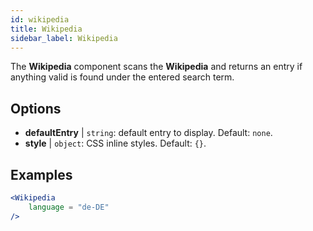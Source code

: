 ```yaml
---
id: wikipedia 
title: Wikipedia
sidebar_label: Wikipedia
---
```


The **Wikipedia** component scans the **Wikipedia** and returns an entry if anything valid is found under the entered search term.

## Options

* __defaultEntry__ | `string`: default entry to display. Default: `none`.
* __style__ | `object`: CSS inline styles. Default: `{}`.


## Examples

```jsx live
<Wikipedia
    language = "de-DE"
/>
```



